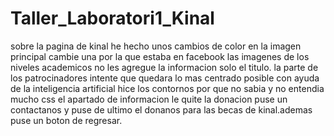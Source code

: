 # Taller_Laboratori1_Kinal

sobre la pagina de kinal he hecho unos cambios de color en la imagen principal cambie una por la que estaba 
en facebook las imagenes de los niveles academicos no les agregue la informacion solo el titulo. la parte 
de los patrocinadores intente que quedara lo mas centrado posible con ayuda de la inteligencia artificial 
hice los contornos por que no sabia y no entendia mucho css el apartado de informacion le quite la donacion 
puse un contactanos y puse de ultimo el donanos para las becas de kinal.ademas puse un boton de regresar.